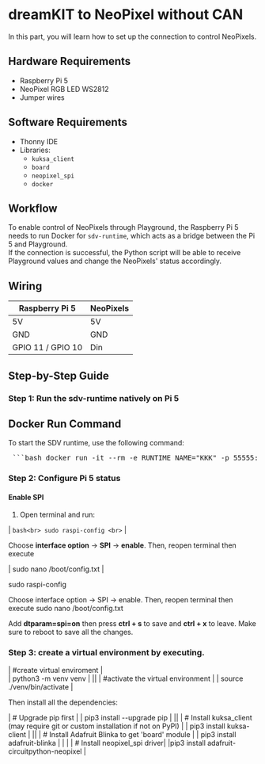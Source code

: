 # dreamKIT to NeoPixel without CAN

In this part, you will learn how to set up the connection to control NeoPixels.


## Hardware Requirements

- Raspberry Pi 5
- NeoPixel RGB LED WS2812
- Jumper wires

## Software Requirements

- Thonny IDE
- Libraries:
  - `kuksa_client`
  - `board`
  - `neopixel_spi`
  - `docker`


## Workflow

To enable control of NeoPixels through Playground, the Raspberry Pi 5 needs to run Docker for `sdv-runtime`, which acts as a bridge between the Pi 5 and Playground.  
If the connection is successful, the Python script will be able to receive Playground values and change the NeoPixels' status accordingly.


## Wiring

| Raspberry Pi 5   | NeoPixels        |
| ---------------- | ---------------- |
| 5V               | 5V               |
| GND              | GND              |
| GPIO 11 / GPIO 10| Din              |


## Step-by-Step Guide

### Step 1: Run the sdv-runtime natively on Pi 5

## Docker Run Command

To start the SDV runtime, use the following command:

<pre> ```bash docker run -it --rm -e RUNTIME_NAME="KKK" -p 55555:55555 --name sdv-runtime ghcr.io/eclipse-autowrx/sdv-runtime:latest ``` </pre>


### Step 2: Configure Pi 5 status

#### Enable SPI

1. Open terminal and run:

| ```bash<br> sudo raspi-config <br>```  |

Choose **interface option** -> **SPI** -> **enable**.
Then, reopen terminal then execute

| sudo nano /boot/config.txt |

sudo raspi-config

Choose interface option -> SPI -> enable.
Then, reopen terminal then execute
sudo nano /boot/config.txt
 
Add **dtparam=spi=on** then press **ctrl + s** to save and **ctrl + x** to leave.
Make sure to reboot to save all the changes.

### Step 3: create a virtual environment by executing.

| #create virtual enviroment         |  
| python3 -m venv venv               |
||
| #activate the virtual environment  |
| source ./venv/bin/activate         |

Then install all the dependencies:


| # Upgrade pip first |
| pip3 install --upgrade pip |
||
| # Install kuksa_client (may require git or custom installation if not on PyPI) |
| pip3 install kuksa-client |
||
| # Install Adafruit Blinka to get 'board' module |
| pip3 install adafruit-blinka |
| |
| # Install neopixel_spi driver|
|pip3 install adafruit-circuitpython-neopixel |



